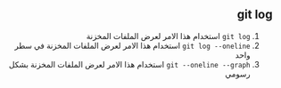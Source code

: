 <div dir = "rtl">

## git log
1. ```git log```
 استخدام هذا الامر لعرض الملفات المخزنة
 2. ```git log --oneline```
استخدام هذا الامر لعرض الملفات المخزنة في سطر واحد
 3. ```git --oneline --graph```
 استخدام هذا الامر لعرض الملفات المخزنة بشكل رسومي

</div>